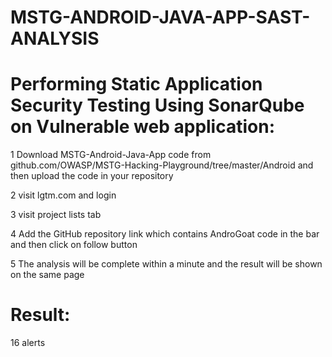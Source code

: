 # MSTG-ANDROID-JAVA-APP-SAST-ANALYSIS

# Performing Static Application Security Testing Using SonarQube on Vulnerable web application:

1 Download MSTG-Android-Java-App code from github.com/OWASP/MSTG-Hacking-Playground/tree/master/Android
and then upload the code in your repository

2 visit lgtm.com and login

3 visit  project lists tab

4 Add the GitHub repository link which contains AndroGoat code in the bar and then click on follow button

5 The analysis will be complete within a minute and the result will be shown on the same page

# Result:

16 alerts



 
